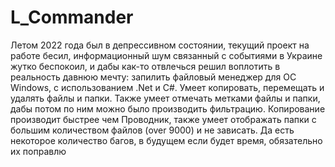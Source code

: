 # L_Commander
Летом 2022 года был в депрессивном состоянии, текущий проект на работе бесил, информационный шум связанный с событиями в Украине жутко беспокоил, и дабы как-то отвлечься решил воплотить в реальность давнюю мечту: запилить файловый менеджер для ОС Windows, с использованием .Net и C#. 
Умеет копировать, перемещать и удалять файлы и папки. Также умеет отмечать метками файлы и папки, дабы потом по ним можно было производить фильтрацию. Копирование производит быстрее чем Проводник, также умеет отображать папки с большим количеством файлов (over 9000) и не зависать. 
Да есть некоторое количество багов, в будущем если будет время, обязательно их поправлю
